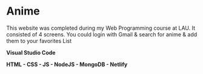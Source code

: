 # Anime

This website was completed during my Web Programming course at LAU. It consisted of 4 screens. You could login with Gmail & search for anime & add them to your favorites List

**Visual Studio Code**

**HTML - CSS - JS - NodeJS - MongoDB  - Netlify**

